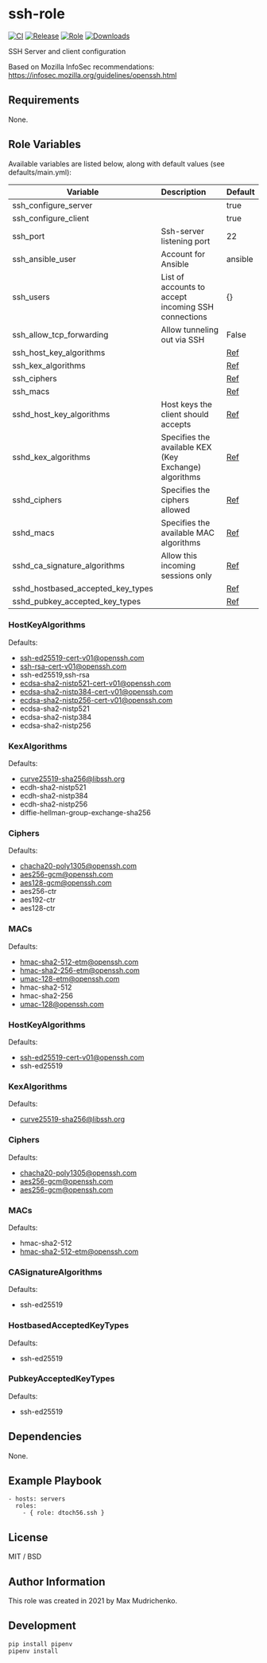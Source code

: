 ssh-role
=========

[![CI](https://github.com/dtoch56/ansible-role-ssh/workflows/CI/badge.svg?event=push)](https://github.com/dtoch56/ansible-role-ssh/actions?query=workflow%3ACI)
[![Release](https://github.com/dtoch56/ansible-role-ssh/workflows/Release/badge.svg?event=push)](https://github.com/dtoch56/ansible-role-ssh/actions?query=workflow%3ARelease)
[![Role](https://img.shields.io/ansible/role/53355)](https://galaxy.ansible.com/dtoch56/ssh)
[![Downloads](https://img.shields.io/badge/dynamic/json?color=blueviolet&label=Galaxy%20Downloads&query=%24.download_count&url=https%3A%2F%2Fgalaxy.ansible.com%2Fapi%2Fv1%2Froles%2F53355%2F%3Fformat%3Djson)](https://galaxy.ansible.com/dtoch56/ssh)


SSH Server and client configuration

Based on Mozilla InfoSec recommendations: https://infosec.mozilla.org/guidelines/openssh.html

Requirements
------------

None.

Role Variables
--------------

Available variables are listed below, along with default values (see defaults/main.yml):

| Variable                          | Description                                           | Default                              |
|-----------------------------------|:------------------------------------------------------|:-------------------------------------|
| ssh_configure_server              |                                                       | true                                 |
| ssh_configure_client              |                                                       | true                                 |
| ssh_port                          | Ssh-server listening port                             | 22                                   |
| ssh_ansible_user                  | Account for Ansible                                   | ansible                              |
| ssh_users                         | List of accounts to accept incoming SSH connections   | {}                                   |
| ssh_allow_tcp_forwarding          | Allow tunneling out via SSH                           | False                                |
| ssh_host_key_algorithms           |                                                       | [Ref](#ssh_host_key_algorithms)      |
| ssh_kex_algorithms                |                                                       | [Ref](#ssh_kex_algorithms)           |
| ssh_ciphers                       |                                                       | [Ref](#ssh_kex_algorithms)           |
| ssh_macs                          |                                                       | [Ref](#ssh_kex_algorithms)           |
| sshd_host_key_algorithms          | Host keys the client should accepts                   | [Ref](#ssh_kex_algorithms)           |
| sshd_kex_algorithms               | Specifies the available KEX (Key Exchange) algorithms | [Ref](#ssh_kex_algorithms)           |
| sshd_ciphers                      | Specifies the ciphers allowed                         | [Ref](#ssh_kex_algorithms)           |
| sshd_macs                         | Specifies the available MAC algorithms                | [Ref](#ssh_kex_algorithms)           |
| sshd_ca_signature_algorithms      | Allow this incoming sessions only                     | [Ref](#sshd_ca_signature_algorithms) |
| sshd_hostbased_accepted_key_types |                                                       | [Ref](#ssh_kex_algorithms)           |
| sshd_pubkey_accepted_key_types    |                                                       | [Ref](#ssh_kex_algorithms)           |



### <a name="ssh_host_key_algorithms"></a>HostKeyAlgorithms

Defaults:
  - ssh-ed25519-cert-v01@openssh.com
  - ssh-rsa-cert-v01@openssh.com
  - ssh-ed25519,ssh-rsa
  - ecdsa-sha2-nistp521-cert-v01@openssh.com
  - ecdsa-sha2-nistp384-cert-v01@openssh.com
  - ecdsa-sha2-nistp256-cert-v01@openssh.com
  - ecdsa-sha2-nistp521
  - ecdsa-sha2-nistp384
  - ecdsa-sha2-nistp256

### <a name="ssh_kex_algorithms"></a>KexAlgorithms

Defaults:
  - curve25519-sha256@libssh.org
  - ecdh-sha2-nistp521
  - ecdh-sha2-nistp384
  - ecdh-sha2-nistp256
  - diffie-hellman-group-exchange-sha256

### <a name="ssh_ciphers"></a>Ciphers

Defaults:
  - chacha20-poly1305@openssh.com
  - aes256-gcm@openssh.com
  - aes128-gcm@openssh.com
  - aes256-ctr
  - aes192-ctr
  - aes128-ctr

### <a name="ssh_macs"></a>MACs

Defaults:
  - hmac-sha2-512-etm@openssh.com
  - hmac-sha2-256-etm@openssh.com
  - umac-128-etm@openssh.com
  - hmac-sha2-512
  - hmac-sha2-256
  - umac-128@openssh.com

### <a name="sshd_host_key_algorithms"></a>HostKeyAlgorithms

Defaults:
  - ssh-ed25519-cert-v01@openssh.com
  - ssh-ed25519

### <a name="sshd_kex_algorithms"></a>KexAlgorithms

Defaults:
  - curve25519-sha256@libssh.org

### <a name="sshd_ciphers"></a>Ciphers

Defaults:
  - chacha20-poly1305@openssh.com
  - aes256-gcm@openssh.com
  - aes256-gcm@openssh.com

### <a name="sshd_macs"></a> MACs

Defaults:
  - hmac-sha2-512
  - hmac-sha2-512-etm@openssh.com

### <a name="sshd_ca_signature_algorithms"></a>CASignatureAlgorithms

Defaults:
  - ssh-ed25519

### <a name="sshd_hostbased_accepted_key_types"></a>HostbasedAcceptedKeyTypes

Defaults:
  - ssh-ed25519

### <a name="sshd_pubkey_accepted_key_types"></a>PubkeyAcceptedKeyTypes

Defaults:
  - ssh-ed25519

Dependencies
------------

None.

Example Playbook
----------------

    - hosts: servers
      roles:
        - { role: dtoch56.ssh }

License
-------

MIT / BSD

Author Information
------------------

This role was created in 2021 by Max Mudrichenko.

Development
------------------

    pip install pipenv
    pipenv install
